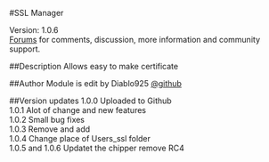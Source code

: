 #SSL Manager 

Version: 1.0.6<br />
[Forums](http://forums.sentora.org/showthread.php?tid=1044) 
for comments, discussion, more information and community support.


##Description
Allows easy to make certificate

##Author
Module is edit by Diablo925 [@github](https://github.com/Diablo925) 

##Version updates
1.0.0 Uploaded to Github<br />
1.0.1 Alot of change and new features<br />
1.0.2 Small bug fixes<br />
1.0.3 Remove and add<br />
1.0.4 Change place of Users_ssl folder<br />
1.0.5 and 1.0.6 Updatet the chipper remove RC4<br />
